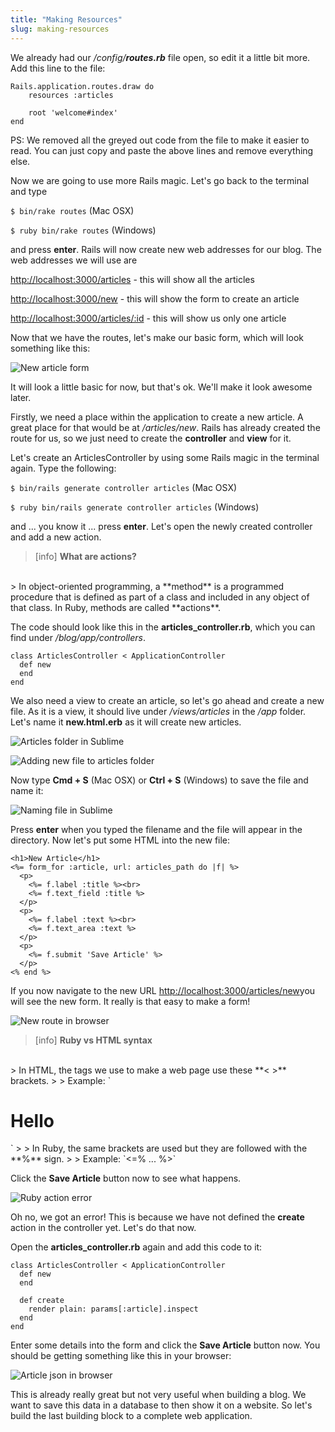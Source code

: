 ```yaml
---
title: "Making Resources"
slug: making-resources
---     
```


We already had our */config/__routes.rb__* file open, so edit it a little bit more. Add this line to the file:

```
Rails.application.routes.draw do
    resources :articles

    root 'welcome#index'
end
```

PS: We removed all the greyed out code from the file to make it easier to read. You can just copy and paste the above lines and remove everything else.

Now we are going to use more Rails magic. Let's go back to the terminal and type

`$ bin/rake routes` (Mac OSX)

`$ ruby bin/rake routes` (Windows)

and press **enter**. Rails will now create new web addresses for our blog. The web addresses we will use are

[http://localhost:3000/articles](http://localhost:3000/articles) - this will show all the articles

[http://localhost:3000/new](http://localhost:3000/new) - this will show the form to create an article

[http://localhost:3000/articles/:id](http://localhost:3000/articles/:id) - this will show us only one article

Now that we have the routes, let's make our basic form, which will look something like this:

![New article form](./1-new-article.png "New article form")

It will look a little basic for now, but that's ok. We'll make it look awesome later.

Firstly, we need a place within the application to create a new article. A great place for that would be at */articles/new*. Rails has already created the route for us, so we just need to create the **controller** and **view** for it.

Let's create an ArticlesController by using some Rails magic in the terminal again. Type the following: 

`$ bin/rails generate controller articles` (Mac OSX)

`$ ruby bin/rails generate controller articles` (Windows)

and ... you know it ... press **enter**. Let's open the newly created controller and add a new action.

> [info]
> **What are actions?**
<br/>
> In object-oriented programming, a **method** is a programmed procedure that is defined as part of a class and included in any object of that class. In Ruby, methods are called **actions**.

The code should look like this in the **articles_controller.rb**, which you can find under */blog/app/controllers*.

    class ArticlesController < ApplicationController
      def new
      end
    end

We also need a view to create an article, so let's go ahead and create a new file. As it is a view, it should live under */views/articles* in the */app* folder. Let's name it **new.html.erb** as it will create new articles.

![Articles folder in Sublime](./2-articles-in-sublime.png "Articles folder in Sublime")

![Adding new file to articles folder](./3-add-new-file.png "Adding new file to articles folder")

Now type **Cmd + S** (Mac OSX) or **Ctrl + S** (Windows) to save the file and name it:

![Naming file in Sublime](./4-new-html-file.png "Naming file in Sublime")

Press **enter** when you typed the filename and the file will appear in the directory. Now let's put some HTML into the new file:

```
<h1>New Article</h1>
<%= form_for :article, url: articles_path do |f| %>
  <p>
    <%= f.label :title %><br>
    <%= f.text_field :title %>
  </p>
  <p>
    <%= f.label :text %><br>
    <%= f.text_area :text %>
  </p>
  <p>
    <%= f.submit 'Save Article' %>
  </p> 
<% end %>
```

If you now navigate to the new URL [http://localhost:3000/articles/new​](http://localhost:3000/articles/new​) you will see the new form. It really is that easy to make a form!

![New route in browser](./5-new-route.png "New route in browser")

> [info]
> **Ruby vs HTML syntax**
<br/>
> In HTML, the tags we use to make a web page use these **< >** brackets.
>
> Example: `<h1>Hello</h1>`
> 
> In Ruby, the same brackets are used but they are followed with the **%** sign.
>
> Example: `<=% ... %>`

Click the **Save Article** button now to see what happens.

![Ruby action error](./6-create-action-error.png "Ruby action error")

Oh no, we got an error! This is because we have not defined the **create** action in the controller yet. Let's do that now.

Open the **articles_controller.rb** again and add this code to it:

    class ArticlesController < ApplicationController
      def new
      end
      
      def create
        render plain: params[:article].inspect
      end
    end

Enter some details into the form and click the **Save Article** button now. You should be getting something like this in your browser:

![Article json in browser](./7-article-json.png "Article json in browser")

This is already really great but not very useful when building a blog. We want to save this data in a database to then show it on a website. So let's build the last building block to a complete web application.
